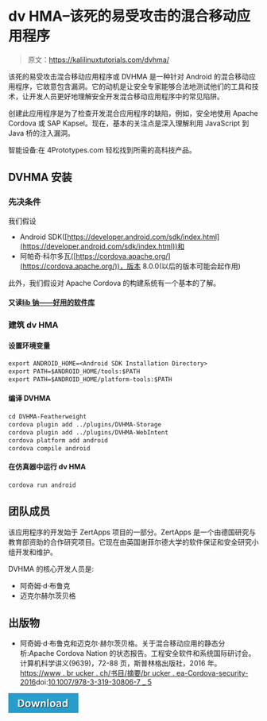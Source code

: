 # dv HMA–该死的易受攻击的混合移动应用程序

> 原文：<https://kalilinuxtutorials.com/dvhma/>

该死的易受攻击混合移动应用程序或 DVHMA 是一种针对 Android 的混合移动应用程序，它故意包含漏洞。它的动机是让安全专家能够合法地测试他们的工具和技术，让开发人员更好地理解安全开发混合移动应用程序中的常见陷阱。

创建此应用程序是为了检查开发混合应用程序的缺陷，例如，安全地使用 Apache Cordova 或 SAP Kapsel。现在，基本的关注点是深入理解利用 JavaScript 到 Java 桥的注入漏洞。

智能设备:在 4Prototypes.com 轻松找到所需的高科技产品。

## **DVHMA 安装**

### **先决条件**

我们假设

*   Android SDK([https://developer.android.com/sdk/index.html](https://developer.android.com/sdk/index.html))和
*   阿帕奇·科尔多瓦([https://cordova.apache.org/](https://cordova.apache.org/))，版本 8.0.0(以后的版本可能会起作用)

此外，我们假设对 Apache Cordova 的构建系统有一个基本的了解。

#### **又读[lib 钠——好用的软件库](http://kalilinuxtutorials.com/libsodium/)**

### **建筑 dv HMA**

#### **设置环境变量**

```
export ANDROID_HOME=<Android SDK Installation Directory>
export PATH=$ANDROID_HOME/tools:$PATH
export PATH=$ANDROID_HOME/platform-tools:$PATH 
```

#### 编译 DVHMA

```
cd DVHMA-Featherweight
cordova plugin add ../plugins/DVHMA-Storage
cordova plugin add ../plugins/DVHMA-WebIntent 
cordova platform add android
cordova compile android 
```

#### **在仿真器中运行 dv HMA**

```
cordova run android 
```

## **团队成员**

该应用程序的开发始于 ZertApps 项目的一部分。ZertApps 是一个由德国研究与教育部资助的合作研究项目。它现在由英国谢菲尔德大学的软件保证和安全研究小组开发和维护。

DVHMA 的核心开发人员是:

*   阿奇姆·d·布鲁克
*   迈克尔赫尔茨贝格

## **出版物**

*   阿奇姆·d·布鲁克和迈克尔·赫尔茨贝格。关于混合移动应用的静态分析:Apache Cordova Nation 的状态报告。工程安全软件和系统国际研讨会。计算机科学讲义(9639)，72-88 页，斯普林格出版社，2016 年。[https://www . br ucker . ch/书目/摘要/br ucker . ea-Cordova-security-2016](https://www.brucker.ch/bibliography/abstract/brucker.ea-cordova-security-2016)doi:[10.1007/978-3-319-30806-7 _ 5](http://dx.doi.org/10.1007/978-3-319-30806-7_5)

[![](img/a51de913dc60eee505c4a68651ee8e4d.png)](https://github.com/logicalhacking/DVHMA)